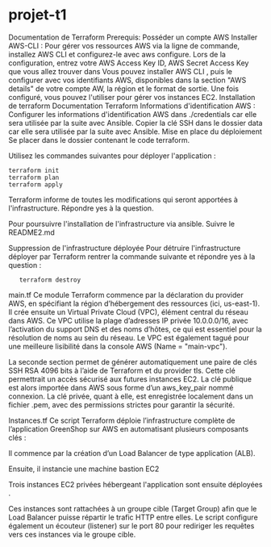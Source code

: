 # projet-t1
Documentation de Terraform
Prerequis:
Posséder un compte AWS
Installer AWS-CLI : Pour gérer vos ressources AWS via la ligne de commande, installez AWS CLI et configurez-le avec aws configure. Lors de la configuration, entrez votre AWS Access Key ID, AWS Secret Access Key que vous allez trouver dans Vous pouvez installer AWS CLI , puis le configurer avec vos identifiants AWS, disponibles dans la section "AWS details" de votre compte AW, la région et le format de sortie. Une fois configuré, vous pouvez l'utiliser pour gérer vos instances EC2.
Installation de terraform Documentation Terraform
Informations d'identification AWS : Configurer les informations d'identification AWS dans ./credentials car elle sera utilisée par la suite avec Ansible.
Copier la clé SSH dans le dossier data car elle sera utilisée par la suite avec Ansible.
Mise en place du déploiement
Se placer dans le dossier contenant le code terraform.

Utilisez les commandes suivantes pour déployer l'application :

    terraform init
    terraform plan
    terraform apply
Terraform informe de toutes les modifications qui seront apportées à l'infrastructure. Répondre yes à la question.

Pour poursuivre l'installation de l'infrastructure via ansible. Suivre le README2.md

Suppression de l'infrastructure déployée
Pour détruire l'infrastructure déployer par Terraform rentrer la commande suivante et répondre yes à la question :

       terraform destroy
main.tf
Ce module Terraform commence par la déclaration du provider AWS, en spécifiant la région d’hébergement des ressources (ici, us-east-1). Il crée ensuite un Virtual Private Cloud (VPC), élément central du réseau dans AWS. Ce VPC utilise la plage d’adresses IP privée 10.0.0.0/16, avec l’activation du support DNS et des noms d’hôtes, ce qui est essentiel pour la résolution de noms au sein du réseau. Le VPC est également tagué pour une meilleure lisibilité dans la console AWS (Name = "main-vpc").

La seconde section permet de générer automatiquement une paire de clés SSH RSA 4096 bits à l’aide de Terraform et du provider tls. Cette clé permettrait un accès sécurisé aux futures instances EC2. La clé publique est alors importée dans AWS sous forme d’un aws_key_pair nommé connexion. La clé privée, quant à elle, est enregistrée localement dans un fichier .pem, avec des permissions strictes pour garantir la sécurité.

Instances.tf
Ce script Terraform déploie l’infrastructure complète de l’application GreenShop sur AWS en automatisant plusieurs composants clés :

Il commence par la création d’un Load Balancer de type application (ALB).

Ensuite, il instancie une machine bastion EC2

Trois instances EC2 privées hébergeant l'application sont ensuite déployées .

Ces instances sont rattachées à un groupe cible (Target Group) afin que le Load Balancer puisse répartir le trafic HTTP entre elles. Le script configure également un écouteur (listener) sur le port 80 pour rediriger les requêtes vers ces instances via le groupe cible.
